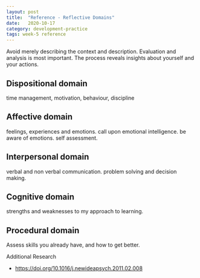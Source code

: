 ```yaml
---
layout: post
title:  "Reference - Reflective Domains"
date:   2020-10-17 
category: development-practice
tags: week-5 reference
---
```


Avoid merely describing the context and description. Evaluation and analysis is most important. The process reveals insights about yourself and your actions. 

## Dispositional domain
time management, motivation, behaviour, discipline

## Affective domain
feelings, experiences and emotions. call upon emotional intelligence. be aware of emotions. self assessment. 

## Interpersonal domain
verbal and non verbal communication. problem solving and decision making. 

## Cognitive domain
strengths and weaknesses to my approach to learning. 

## Procedural domain
Assess skills you already have, and how to get better.


Additional Research 
- https://doi.org/10.1016/j.newideapsych.2011.02.008
